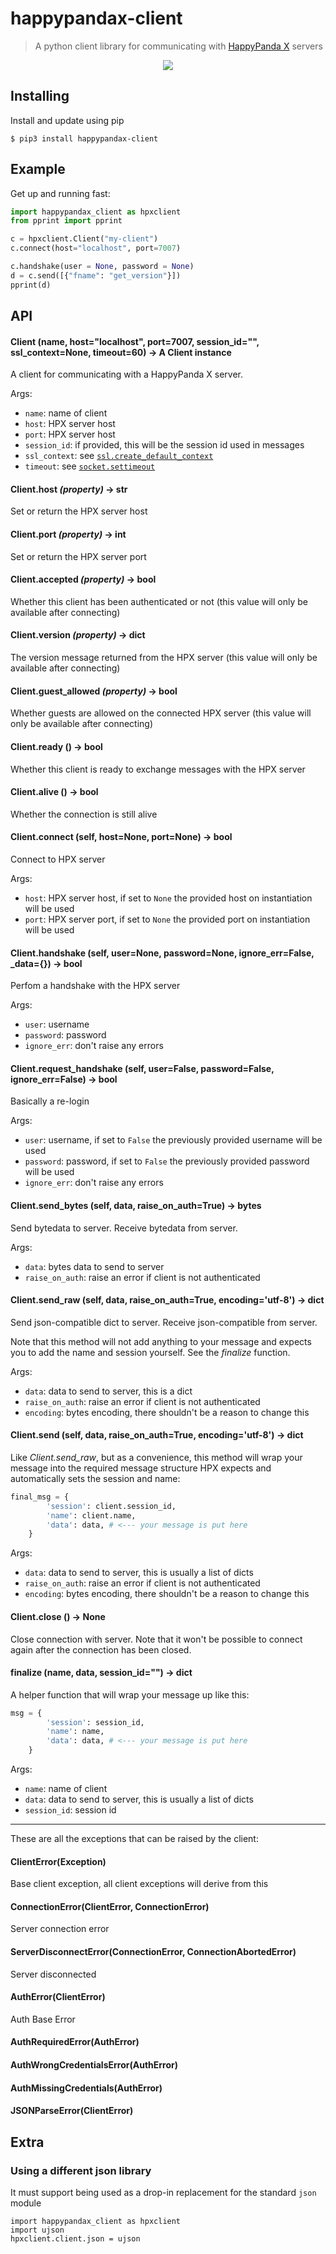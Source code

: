 # happypandax-client
> A python client library for communicating with [HappyPanda X](https://github.com/happypandax/happypandax) servers

<p align="center"><img src="https://user-images.githubusercontent.com/11841002/57985155-4be30c00-7a64-11e9-9a5a-df79a42c85da.gif?raw=true"/></p>

## Installing

Install and update using pip

```
$ pip3 install happypandax-client
```

## Example

Get up and running fast:

```python
import happypandax_client as hpxclient
from pprint import pprint

c = hpxclient.Client("my-client")
c.connect(host="localhost", port=7007)

c.handshake(user = None, password = None)
d = c.send([{"fname": "get_version"}])
pprint(d)
```

## API

#### Client (name, host="localhost", port=7007, session_id="", ssl_context=None, timeout=60) → A Client instance

A client for communicating with a HappyPanda X server.

Args:

- `name`: name of client
- `host`: HPX server host
- `port`: HPX server host
- `session_id`: if provided, this will be the session id used in messages
- `ssl_context`: see [`ssl.create_default_context`](https://docs.python.org/3/library/ssl.html#ssl.create_default_context)
- `timeout`: see [`socket.settimeout`](https://docs.python.org/3/library/socket.html#socket.socket.settimeout) 

#### Client.host _(property)_ → str

Set or return the HPX server host

#### Client.port _(property)_ → int

Set or return the HPX server port

#### Client.accepted _(property)_ → bool

Whether this client has been authenticated or not (this value will only be available after connecting)

#### Client.version _(property)_ → dict

The version message returned from the HPX server (this value will only be available after connecting)

#### Client.guest_allowed _(property)_ → bool

Whether guests are allowed on the connected HPX server (this value will only be available after connecting)

#### Client.ready () → bool

Whether this client is ready to exchange messages with the HPX server

#### Client.alive () → bool

Whether the connection is still alive

#### Client.connect (self, host=None, port=None) → bool

Connect to HPX server

Args:

- `host`: HPX server host, if set to `None` the provided host on instantiation will be used
- `port`: HPX server port, if set to `None` the provided port on instantiation will be used

#### Client.handshake (self, user=None, password=None, ignore_err=False, _data={}) → bool

Perfom a handshake with the HPX server

Args:

- `user`: username
- `password`: password
- `ignore_err`: don't raise any errors

#### Client.request_handshake (self, user=False, password=False, ignore_err=False) → bool

Basically a re-login

Args:

- `user`: username, if set to `False` the previously provided username will be used
- `password`: password, if set to `False` the previously provided password will be used
- `ignore_err`: don't raise any errors

#### Client.send_bytes (self, data, raise_on_auth=True) → bytes

Send bytedata to server. Receive bytedata from server.

Args:

- `data`: bytes data to send to server
- `raise_on_auth`: raise an error if client is not authenticated

#### Client.send_raw (self, data, raise_on_auth=True, encoding='utf-8') → dict

Send json-compatible dict to server. Receive json-compatible from server.

Note that this method will not add anything to your message and expects you to add the name and session yourself. See the *finalize* function.

Args:

- `data`: data to send to server, this is a dict
- `raise_on_auth`: raise an error if client is not authenticated
- `encoding`: bytes encoding, there shouldn't be a reason to change this

#### Client.send (self, data, raise_on_auth=True, encoding='utf-8') → dict

Like *Client.send_raw*, but as a convenience, this method will wrap your message into the required message structure HPX expects and automatically sets the session and name:
```python
final_msg = {
        'session': client.session_id,
        'name': client.name,
        'data': data, # <--- your message is put here
    }
```

Args:

- `data`: data to send to server, this is usually a list of dicts
- `raise_on_auth`: raise an error if client is not authenticated
- `encoding`: bytes encoding, there shouldn't be a reason to change this

#### Client.close () → None

Close connection with server. Note that it won't be possible to connect again after the connection has been closed.

#### finalize (name, data, session_id="") → dict

A helper function that will wrap your message up like this:

```python
msg = {
        'session': session_id,
        'name': name,
        'data': data, # <--- your message is put here
    }
```

Args:

- `name`: name of client
- `data`: data to send to server, this is usually a list of dicts
- `session_id`: session id

---------------------------------------------------------------

These are all the exceptions that can be raised by the client:

#### ClientError(Exception)
Base client exception, all client exceptions will derive from this

#### ConnectionError(ClientError, ConnectionError)
Server connection error

#### ServerDisconnectError(ConnectionError, ConnectionAbortedError)
Server disconnected

#### AuthError(ClientError)
Auth Base Error

#### AuthRequiredError(AuthError)

#### AuthWrongCredentialsError(AuthError)

#### AuthMissingCredentials(AuthError)

#### JSONParseError(ClientError)

## Extra

### Using a different json library

It must support being used as a drop-in replacement for the standard `json` module

```
import happypandax_client as hpxclient
import ujson
hpxclient.client.json = ujson
```